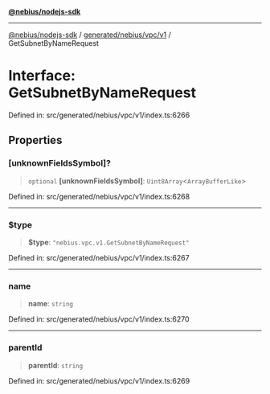 [**@nebius/nodejs-sdk**](../../../../../README.md)

---

[@nebius/nodejs-sdk](../../../../../README.md) / [generated/nebius/vpc/v1](../README.md) / GetSubnetByNameRequest

# Interface: GetSubnetByNameRequest

Defined in: src/generated/nebius/vpc/v1/index.ts:6266

## Properties

### \[unknownFieldsSymbol\]?

> `optional` **\[unknownFieldsSymbol\]**: `Uint8Array`\<`ArrayBufferLike`\>

Defined in: src/generated/nebius/vpc/v1/index.ts:6268

---

### $type

> **$type**: `"nebius.vpc.v1.GetSubnetByNameRequest"`

Defined in: src/generated/nebius/vpc/v1/index.ts:6267

---

### name

> **name**: `string`

Defined in: src/generated/nebius/vpc/v1/index.ts:6270

---

### parentId

> **parentId**: `string`

Defined in: src/generated/nebius/vpc/v1/index.ts:6269

